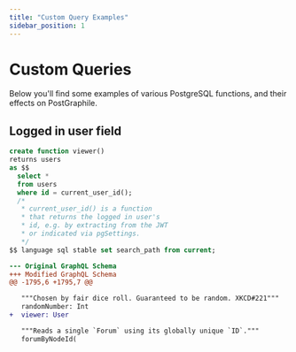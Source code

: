 ```yaml
---
title: "Custom Query Examples"
sidebar_position: 1
---
```


# Custom Queries

Below you'll find some examples of various PostgreSQL functions, and their effects on PostGraphile.

## Logged in user field

```sql
create function viewer()
returns users
as $$
  select *
  from users
  where id = current_user_id();
  /*
   * current_user_id() is a function
   * that returns the logged in user's
   * id, e.g. by extracting from the JWT
   * or indicated via pgSettings.
   */
$$ language sql stable set search_path from current;
```

```diff
--- Original GraphQL Schema
+++ Modified GraphQL Schema
@@ -1795,6 +1795,7 @@

   """Chosen by fair dice roll. Guaranteed to be random. XKCD#221"""
   randomNumber: Int
+  viewer: User

   """Reads a single `Forum` using its globally unique `ID`."""
   forumByNodeId(
```
